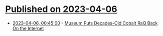 # [Published on 2023-04-06](index.md)

* [2023-04-06, 00:45:00](https://tech.slashdot.org/story/23/04/05/2142204/museum-puts-decades-old-cobalt-raq-back-on-the-internet?utm_source=rss1.0mainlinkanon&utm_medium=feed) - [Museum Puts Decades-Old Cobalt RaQ Back On the Internet](https://tech.slashdot.org/story/23/04/05/2142204/museum-puts-decades-old-cobalt-raq-back-on-the-internet?utm_source=rss1.0mainlinkanon&utm_medium=feed)
